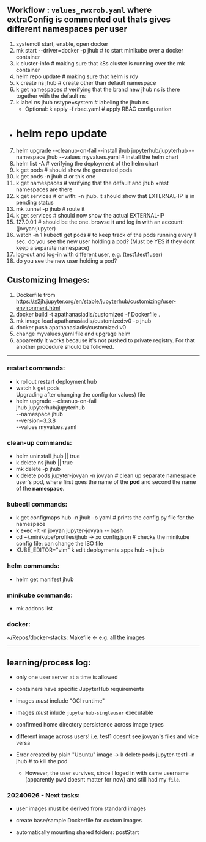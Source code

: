 ## Workflow : `values_rwxrob.yaml` where extraConfig is commented out thats gives different namespaces per user
1. systemctl start, enable, open docker
2. mk start --driver=docker -p jhub  # to start minikube over a docker container
3. k cluster-info  # making sure that k8s cluster is running over the mk container
3. helm repo update  # making sure that helm is rdy
4. k create ns jhub  # create other than default namespace
5. k get namespaces  # verifying that the brand new jhub ns is there together with the default ns
6. k label ns jhub nstype=system  # labeling the jhub ns  
	- Optional: k apply -f rbac.yaml  # apply RBAC configuration  
* # helm repo update
7. helm upgrade --cleanup-on-fail --install jhub jupyterhub/jupyterhub --namespace jhub --values myvalues.yaml  # install the helm chart
8. helm list -A  # verifying the deployment of the helm chart
9. k get pods  # should show the generated pods
10. k get pods -n jhub  # or this one
11. k get namespaces  # verifying that the default and jhub +rest namespaces are there
12. k get services  # or with: -n jhub. it should show that EXTERNAL-IP is in pending status
13. mk tunnel -p jhub  # route it 
14. k get services  # should now show the actual EXTERNAL-IP
15. 127.0.0.1  # should be the one. browse it and log in with an account: (jovyan:jupyter)
16. watch -n 1 kubectl get pods  # to keep track of the pods running every 1 sec. do you see the new user holding a pod? (Must be YES if they dont keep a separate namespace)
17. log-out and log-in with different user, e.g. (test1:test1user)
18. do you see the new user holding a pod?

## Customizing Images:
1. Dockerfile from https://z2jh.jupyter.org/en/stable/jupyterhub/customizing/user-environment.html
2. docker build -t apathanasiadis/customized -f Dockerfile .
3. mk image load apathanasiadis/customized:v0 -p jhub 
4. docker push apathanasiadis/customized:v0
5. change myvalues.yaml file and upgrage helm
6. apparently it works because it's not pushed to private registry. For that another procedure should be followed.

---
### restart commands:
* k rollout restart deployment hub
* watch k get pods  
Upgrading after changing the config (or values) file
* helm upgrade --cleanup-on-fail \
  jhub jupyterhub/jupyterhub \
  --namespace jhub \
  --version=3.3.8 \
  --values myvalues.yaml
  
### clean-up commands:
* helm uninstall jhub || true
* k delete ns jhub || true
* mk delete -p jhub
* k delete pods jupyter-jovyan -n jovyan  # clean up separate namespace user's pod, where first goes the name of the **pod** and second the name of the **namespace**.

### kubectl commands:
* k get configmaps hub -n jhub -o yaml  # prints the config.py file for the namespace
* k exec -it -n jovyan jupyter-jovyan -- bash
* cd ~/.minikube/profiles/jhub -> xo config.json  # checks the minikube config file: can change the ISO file
* KUBE_EDITOR="vim" k edit deployments.apps hub -n jhub  
### helm commands:
* helm get manifest jhub
### minikube commands:
* mk addons list
### docker:
~/Repos/docker-stacks: Makefile <- e.g. all the images

---
## learning/process log:
* only one user server at a time is allowed
* containers have specific JupyterHub requirements
* images *must* include "OCI runtime"
* images *must* inlude `jupyterhub-singleuser` executable
* confirmed home directory persistence across image types
* different image across users! i.e. test1 doesnt see jovyan's files and vice versa

* Error created by plain "Ubuntu" image -> k delete pods jupyter-test1 -n jhub  # to kill the pod
	- However, the user survives, since I loged in with same username (apparently pwd doesnt matter for now) and still had my `file`.


### 20240926 - Next tasks:
* user images must be derived from standard images

* create base/sample Dockerfile for custom images
* automatically mounting shared folders: postStart

